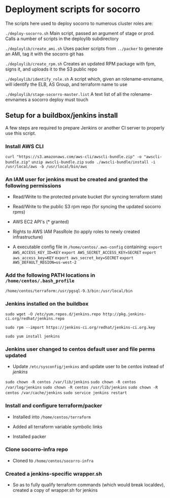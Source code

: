 # Deployment scripts for socorro

The scripts here used to deploy socorro to numerous cluster roles are:

```./deploy-socorro.sh```
Main script, passed an argument of stage or prod.  Calls a number of scripts in the deploylib subdirectory

```./deploylib/create_ami.sh```
Uses packer scripts from ```../packer``` to generate an AMI, tag it with the socorro git has

```./deploylib/create_rpm.sh```
Creates an updated RPM package with fpm, signs it, and uploads it to the S3 public repo

```./deploylib/identify_role.sh```
A script which, given an rolename-envname, will identify the ELB, AS Group, and terraform name to use

```./deploylib/stage-socorro-master.list```
A text list of all the rolename-envnames a socorro deploy must touch


## Setup for a  buildbox/jenkins install

A few steps are required to prepare Jenkins or another CI server to properly use this script.

### Install AWS CLI

```curl "https://s3.amazonaws.com/aws-cli/awscli-bundle.zip" -o "awscli-bundle.zip"```
```unzip awscli-bundle.zip```
```sudo ./awscli-bundle/install -i /usr/local/aws -b /usr/local/bin/aws```


### An IAM user for jenkins must be created and granted the following permissions

* Read/Write to the protected private bucket (for syncing terraform state)

* Read/Write to the public S3 rpm repo (for syncing the updated socorro rpms)

* AWS EC2 API's (* granted)

* Rights to AWS IAM PassRole (to apply roles to newly created infrastructure)

* A executable config file in ```/home/centos/.aws-config``` containing:
```export AWS_ACCESS_KEY_ID=KEY```
```export AWS_SECRET_ACCESS_KEY=SECRET```
```export aws_access_key=KEY```
```export aws_secret_key=SECRET```
```export AWS_DEFAULT_REGION=us-west-2```


### Add the following PATH locations in ```/home/centos/.bash_profile```

```/home/centos/terraform:/usr/pgsql-9.3/bin:/usr/local/bin```


### Jenkins installed on the buildbox

```sudo wget -O /etc/yum.repos.d/jenkins.repo http://pkg.jenkins-ci.org/redhat/jenkins.repo```

```sudo rpm --import https://jenkins-ci.org/redhat/jenkins-ci.org.key```

```sudo yum install jenkins```



### Jenkins user changed to centos default user and file perms updated

* Update ```/etc/sysconfig/jenkins``` and update user to be *centos* instead of *jenkins*


```sudo chown -R centos /var/lib/jenkins```
```sudo chown -R centos /var/log/jenkins```
```sudo chown -R centos /usr/lib/jenkins```
```sudo chown -R centos /var/cache/jenkins```
```sudo service jenkins restart```



### Install and configure terraform/packer

* Installed into ```/home/centos/terraform```

* Added all terraform variable symbolic links

* Installed packer


### Clone socorro-infra repo

* Cloned to ```/home/centos/socorro-infra```


### Created a jenkins-specific wrapper.sh

* So as to fully qualify terraform commands (which would break localdev), created a copy of wrapper.sh for jenkins

